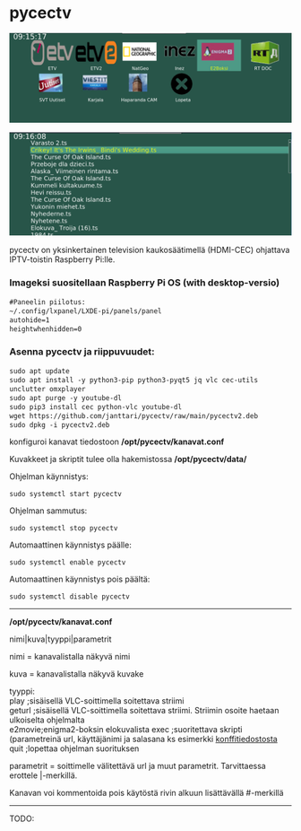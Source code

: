 # pycectv
  
![](https://raw.githubusercontent.com/janttari/pycectv/main/doc/paaikkuna.png)
  
![](https://raw.githubusercontent.com/janttari/pycectv/main/doc/elokuvalista.png)
  

pycectv on yksinkertainen television kaukosäätimellä (HDMI-CEC) ohjattava IPTV-toistin Raspberry Pi:lle.
  
### Imageksi suositellaan Raspberry Pi OS (with desktop-versio)

    #Paneelin piilotus:
    ~/.config/lxpanel/LXDE-pi/panels/panel
    autohide=1
    heightwhenhidden=0
    
    
  
### Asenna pycectv ja riippuvuudet:  

    sudo apt update
    sudo apt install -y python3-pip python3-pyqt5 jq vlc cec-utils unclutter omxplayer
    sudo apt purge -y youtube-dl
    sudo pip3 install cec python-vlc youtube-dl
    wget https://github.com/janttari/pycectv/raw/main/pycectv2.deb
    sudo dpkg -i pycectv2.deb
  

  

konfiguroi kanavat tiedostoon **/opt/pycectv/kanavat.conf**  
  
Kuvakkeet ja skriptit tulee olla hakemistossa **/opt/pycectv/data/**  

Ohjelman käynnistys:
  
    sudo systemctl start pycectv

Ohjelman sammutus:  
  
    sudo systemctl stop pycectv


Automaattinen käynnistys päälle:  
  
    sudo systemctl enable pycectv

Automaattinen käynnistys pois päältä:
  
    sudo systemctl disable pycectv


-------
**/opt/pycectv/kanavat.conf**

 nimi|kuva|tyyppi|parametrit  
  
 nimi = kanavalistalla näkyvä nimi  
  
 kuva = kanavalistalla näkyvä kuvake  
 

 tyyppi:  
 play   ;sisäisellä VLC-soittimella soitettava striimi  
 geturl ;sisäisellä VLC-soittimella soitettava striimi. Striimin osoite haetaan ulkoiselta ohjelmalta  
 e2movie;enigma2-boksin elokuvalista
 exec   ;suoritettava skripti (parametreinä url, käyttäjänimi ja salasana ks esimerkki [konffitiedostosta](dist/opt/pycectv/kanavat.conf)  
 quit   ;lopettaa ohjelman suorituksen  
   
 parametrit = soittimelle välitettävä url ja muut parametrit. Tarvittaessa erottele |-merkillä.  
  
 Kanavan voi kommentoida pois käytöstä rivin alkuun lisättävällä #-merkillä    
 
-------
  
TODO:  
  

  

  
  
  



